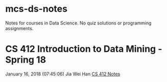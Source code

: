 # mcs-ds-notes
Notes for courses in Data Science.  No quiz solutions or programming assignments.

# CS 412 Introduction to Data Mining - Spring 18
January 16, 2018 (07:45:06) 
Jia Wei Han
[CS 412 Notes](cs412/Readme.md)


